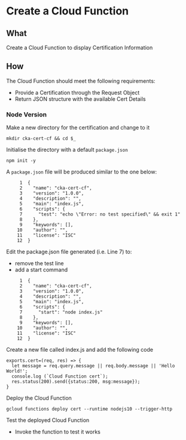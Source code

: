 # Create a Cloud Function




## What 

Create a Cloud Function to display Certification Information

## How

The Cloud Function should meet the following requirements:

* Provide a Certification through the Request Object
* Return JSON structure with the available Cert Details

### Node Version

Make a new directory for the certification and change to it

```
mkdir cka-cert-cf && cd $_
```

Initialise the directory with a default `package.json`
```
npm init -y
```

A `package.json` file will be produced similar to the one below:

```
     1  {
     2    "name": "cka-cert-cf",
     3    "version": "1.0.0",
     4    "description": "",
     5    "main": "index.js",
     6    "scripts": {
     7      "test": "echo \"Error: no test specified\" && exit 1"
     8    },
     9    "keywords": [],
    10    "author": "",
    11    "license": "ISC"
    12  }
```

Edit the package.json file generated (i.e. Line 7) to:

* remove the test line
* add a start command 

```
     1  {
     2    "name": "cka-cert-cf",
     3    "version": "1.0.0",
     4    "description": "",
     5    "main": "index.js",
     6    "scripts": {
     7      "start": "node index.js"
     8    },
     9    "keywords": [],
    10    "author": "",
    11    "license": "ISC"
    12  }
```

Create a new file called index.js and add the following code

```
exports.cert=(req, res) => {
  let message = req.query.message || req.body.message || 'Hello World!'; 
  console.log (`Cloud Function cert`);  
  res.status(200).send({status:200, msg:message});
}
```

Deploy the Cloud Function
```
gcloud functions deploy cert --runtime nodejs10 --trigger-http
```


Test the deployed Cloud Function

* Invoke the function to test it works
